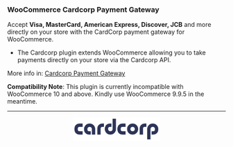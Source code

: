 ### WooCommerce Cardcorp Payment Gateway

Accept **Visa, MasterCard, American Express, Discover, JCB** and more directly on your store with the CardCorp payment gateway for WooCommerce.

- The Cardcorp plugin extends WooCommerce allowing you to take payments directly on your store via the Cardcorp API.

More info in: [Cardcorp Payment Gateway](https://www.cardcorp.com 'Cardcorp Payment Gateway')

**Compatibility Note**: This plugin is currently incompatible with WooCommerce 10 and above. Kindly use WooCommerce 9.9.5 in the meantime.

---

<div align="center">
    <a href="https://www.cardcorp.com/" >
        <img src="./assets/images/general/cardcorp-dark.svg" width="200" >
    </a>
</div>
